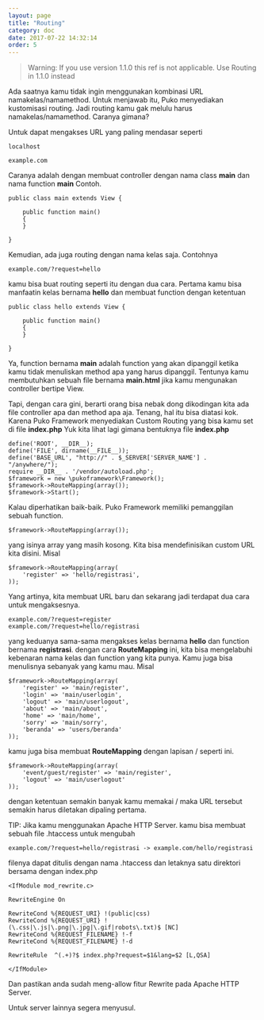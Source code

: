 ```yaml
---
layout: page
title: "Routing"
category: doc
date: 2017-07-22 14:32:14
order: 5
---
```


> Warning: If you use version 1.1.0 this ref is not applicable. Use Routing in 1.1.0 instead

Ada saatnya kamu tidak ingin menggunakan kombinasi URL namakelas/namamethod. Untuk menjawab itu, Puko menyediakan kustomisasi routing.
Jadi routing kamu gak melulu harus namakelas/namamethod. Caranya gimana?

Untuk dapat mengakses URL yang paling mendasar seperti

```
localhost

example.com
```

Caranya adalah dengan membuat controller dengan nama class **main** dan nama function **main** Contoh.

```
public class main extends View {

    public function main()
    {
    }
    
}
```

Kemudian, ada juga routing dengan nama kelas saja. Contohnya

```
example.com/?request=hello
```

kamu bisa buat routing seperti itu dengan dua cara. Pertama kamu bisa manfaatin kelas bernama **hello** dan membuat function dengan ketentuan
 
```
public class hello extends View {

    public function main()
    {
    }
    
}
```
 
Ya, function bernama **main** adalah function yang akan dipanggil ketika kamu tidak menuliskan method apa yang harus dipanggil. 
Tentunya kamu membutuhkan sebuah file bernama **main.html** jika kamu mengunakan controller bertipe View.

Tapi, dengan cara gini, berarti orang bisa nebak dong dikodingan kita ada file controller apa dan method apa aja.
Tenang, hal itu bisa diatasi kok. Karena Puko Framework menyediakan Custom Routing yang bisa kamu set di file **index.php**
Yuk kita lihat lagi gimana bentuknya file **index.php**

```
define('ROOT', __DIR__);
define('FILE', dirname(__FILE__));
define('BASE_URL', "http://" . $_SERVER['SERVER_NAME'] . "/anywhere/");
require __DIR__ . '/vendor/autoload.php';
$framework = new \pukoframework\Framework();
$framework->RouteMapping(array());
$framework->Start();
```

Kalau diperhatikan baik-baik. Puko Framework memiliki pemanggilan sebuah function.

```
$framework->RouteMapping(array());
```

yang isinya array yang masih kosong. Kita bisa mendefinisikan custom URL kita disini. Misal

```
$framework->RouteMapping(array(
    'register' => 'hello/registrasi',
));
```

Yang artinya, kita membuat URL baru dan sekarang jadi terdapat dua cara untuk mengaksesnya.

```
example.com/?request=register
example.com/?request=hello/registrasi
```

yang keduanya sama-sama mengakses kelas bernama **hello** dan function bernama **registrasi**. 
dengan cara **RouteMapping** ini, kita bisa mengelabuhi kebenaran nama kelas dan function yang kita punya.
Kamu juga bisa menulisnya sebanyak yang kamu mau. Misal

```
$framework->RouteMapping(array(
    'register' => 'main/register',
    'login' => 'main/userlogin',
    'logout' => 'main/userlogout',
    'about' => 'main/about',
    'home' => 'main/home',
    'sorry' => 'main/sorry',
    'beranda' => 'users/beranda'
));
```

kamu juga bisa membuat **RouteMapping** dengan lapisan / seperti ini.

```
$framework->RouteMapping(array(
    'event/guest/register' => 'main/register',
    'logout' => 'main/userlogout'
));
```

dengan ketentuan semakin banyak kamu memakai / maka URL tersebut semakin harus diletakan dipaling pertama.

TIP: Jika kamu menggunakan Apache HTTP Server. kamu bisa membuat sebuah file .htaccess untuk mengubah

```
example.com/?request=hello/registrasi -> example.com/hello/registrasi
```

filenya dapat ditulis dengan nama .htaccess dan
letaknya satu direktori bersama dengan index.php

```
<IfModule mod_rewrite.c>

RewriteEngine On

RewriteCond %{REQUEST_URI} !(public|css)
RewriteCond %{REQUEST_URI} !(\.css|\.js|\.png|\.jpg|\.gif|robots\.txt)$ [NC]
RewriteCond %{REQUEST_FILENAME} !-f
RewriteCond %{REQUEST_FILENAME} !-d

RewriteRule  ^(.+)?$ index.php?request=$1&lang=$2 [L,QSA]

</IfModule>
```

Dan pastikan anda sudah meng-allow fitur Rewrite pada Apache HTTP Server.

Untuk server lainnya segera menyusul.